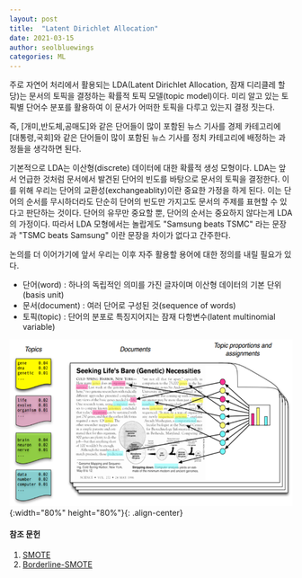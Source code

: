 ```yaml
---
layout: post
title:  "Latent Dirichlet Allocation"
date: 2021-03-15
author: seolbluewings
categories: ML
---
```


주로 자연어 처리에서 활용되는 LDA(Latent Dirichlet Allocation, 잠재 디리클레 할당)는 문서의 토픽을 결정하는 확률적 토픽 모델(topic model)이다. 미리 알고 있는 토픽별 단어수 분포를 활용하여 이 문서가 어떠한 토픽을 다루고 있는지 결정 짓는다.

즉, [개미,반도체,공매도]와 같은 단어들이 많이 포함된 뉴스 기사를 경제 카테고리에 [대통령,국회]와 같은 단어들이 많이 포함된 뉴스 기사를 정치 카테고리에 배정하는 과정들을 생각하면 된다.

기본적으로 LDA는 이산형(discrete) 데이터에 대한 확률적 생성 모형이다. LDA는 앞서 언급한 것처럼 문서에서 발견된 단어의 빈도를 바탕으로 문서의 토픽을 결정한다. 이를 위해 우리는 단어의 교환성(exchangeablity)이란 중요한 가정을 하게 된다. 이는 단어의 순서를 무시하더라도 단순히 단어의 빈도만 가지고도 문서의 주제를 표현할 수 있다고 판단하는 것이다. 단어의 유무만 중요할 뿐, 단어의 순서는 중요하지 않다는게 LDA의 가정이다. 따라서 LDA 모형에서는 놀랍게도 "Samsung beats TSMC" 라는 문장과 "TSMC beats Samsung" 이란 문장을 차이가 없다고 간주한다.

논의를 더 이어가기에 앞서 우리는 이후 자주 활용할 용어에 대한 정의를 내릴 필요가 있다.

- 단어(word) : 하나의 독립적인 의미를 가진 글자이며 이산형 데이터의 기본 단위(basis unit)
- 문서(document) : 여러 단어로 구성된 것(sequence of words)
- 토픽(topic) : 단어의 분포로 특징지어지는 잠재 다항변수(latent multinomial variable)

![ID](https://github.com/seolbluewings/seolbluewings.github.io/blob/master/assets/LDA.png?raw=true){:width="80%" height="80%"}{: .align-center}


#### 참조 문헌
1. [SMOTE](https://arxiv.org/pdf/1106.1813.pdf) <br>
2. [Borderline-SMOTE](https://sci2s.ugr.es/keel/keel-dataset/pdfs/2005-Han-LNCS.pdf)
